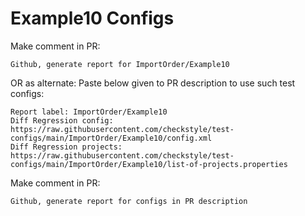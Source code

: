 # Example10 Configs
Make comment in PR:
```
Github, generate report for ImportOrder/Example10
```
OR as alternate:
Paste below given to PR description to use such test configs:
```
Report label: ImportOrder/Example10
Diff Regression config: https://raw.githubusercontent.com/checkstyle/test-configs/main/ImportOrder/Example10/config.xml
Diff Regression projects: https://raw.githubusercontent.com/checkstyle/test-configs/main/ImportOrder/Example10/list-of-projects.properties
```
Make comment in PR:
```
Github, generate report for configs in PR description
```
